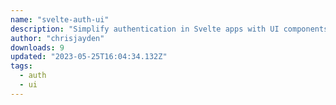 ```yaml
---
name: "svelte-auth-ui"
description: "Simplify authentication in Svelte apps with UI components."
author: "chrisjayden"
downloads: 9
updated: "2023-05-25T16:04:34.132Z"
tags: 
  - auth
  - ui
---
```

